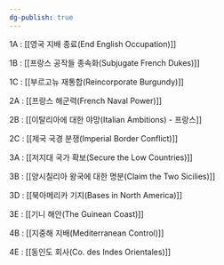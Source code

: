 ```yaml
---
dg-publish: true
---
```

1A : [[영국 지배 종료(End English Occupation)]]


1B : [[프랑스 공작들 종속화(Subjugate French Dukes)]]


1C : [[부르고뉴 재통합(Reincorporate Burgundy)]]


2A : [[프랑스 해군력(French Naval Power)]]


2B : [[이탈리아에 대한 야망(Italian Ambitions) - 프랑스]]


2C : [[제국 국경 분쟁(Imperial Border Conflict)]]


3A : [[저지대 국가 확보(Secure the Low Countries)]]


3B : [[양시칠리아 왕국에 대한 명분(Claim the Two Sicilies)]]


3D : [[북아메리카 기지(Bases in North America)]]


3E : [[기니 해안(The Guinean Coast)]]


4B : [[지중해 지배(Mediterranean Control)]]


4E : [[동인도 회사(Co. des Indes Orientales)]]



